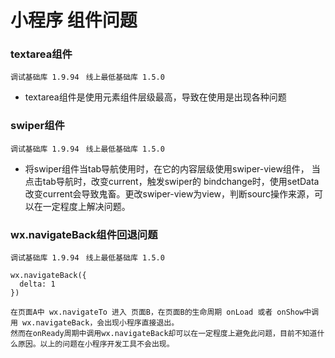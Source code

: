 # 小程序 组件问题

### textarea组件
```调试基础库 1.9.94```
``` 线上最低基础库 1.5.0```
* textarea组件是使用元素组件层级最高，导致在使用是出现各种问题

### swiper组件
```调试基础库 1.9.94```
``` 线上最低基础库 1.5.0```
* 将swiper组件当tab导航使用时，在它的内容层级使用swiper-view组件，
当点击tab导航时，改变current，触发swiper的 bindchange时，使用setData改变current会导致鬼畜。更改swiper-view为view，判断sourc操作来源，可以在一定程度上解决问题。

### wx.navigateBack组件回退问题
```调试基础库 1.9.94```
``` 线上最低基础库 1.5.0```

```
wx.navigateBack({
  delta: 1
})

在页面A中 wx.navigateTo 进入 页面B，在页面B的生命周期 onLoad 或者 onShow中调用 wx.navigateBack，会出现小程序直接退出。
然而在onReady周期中调用wx.navigateBack却可以在一定程度上避免此问题，目前不知道什么原因。以上的问题在小程序开发工具不会出现。
```
